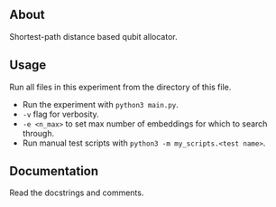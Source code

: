 About
-
Shortest-path distance based qubit allocator.

Usage
-
Run all files in this experiment from the directory of this file.
- Run the experiment with `python3 main.py`.
- `-v` flag for verbosity.
- `-e <n_max>` to set max number of embeddings for which to search through.
- Run manual test scripts with `python3 -m my_scripts.<test name>`.

Documentation
-
Read the docstrings and comments.
